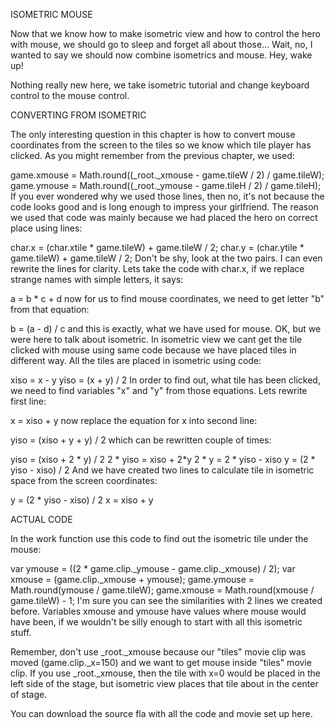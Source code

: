 ISOMETRIC MOUSE

Now that we know how to make isometric view and how to control the hero with mouse, we should go to sleep and forget all about those... Wait, no, I wanted to say we should now combine isometrics and mouse. Hey, wake up!



Nothing really new here, we take isometric tutorial and change keyboard control to the mouse control.


CONVERTING FROM ISOMETRIC

The only interesting question in this chapter is how to convert mouse coordinates from the screen to the tiles so we know which tile player has clicked. As you might remember from the previous chapter, we used:

game.xmouse = Math.round((_root._xmouse - game.tileW / 2) / game.tileW);
game.ymouse = Math.round((_root._ymouse - game.tileH / 2) / game.tileH);
If you ever wondered why we used those lines, then no, it's not because the code looks good and is long enough to impress your girlfriend. The reason we used that code was mainly because we had placed the hero on correct place using lines:

char.x = (char.xtile * game.tileW) + game.tileW / 2;
char.y = (char.ytile * game.tileW) + game.tileW / 2;
Don't be shy, look at the two pairs. I can even rewrite the lines for clarity. Lets take the code with char.x, if we replace strange names with simple letters, it says:

a = b * c + d
now for us to find mouse coordinates, we need to get letter "b" from that equation:

b = (a - d) / c
and this is exactly, what we have used for mouse. OK, but we were here to talk about isometric. In isometric view we cant get the tile clicked with mouse using same code because we have placed tiles in different way. All the tiles are placed in isometric using code:

xiso = x - y
yiso = (x + y) / 2
In order to find out, what tile has been clicked, we need to find variables "x" and "y" from those equations. Lets rewrite first line:

x = xiso + y
now replace the equation for x into second line:

yiso = (xiso + y + y) / 2
which can be rewritten couple of times:

yiso = (xiso + 2 * y) / 2
2 * yiso = xiso + 2*y
2 * y = 2 * yiso - xiso
y = (2 * yiso - xiso) / 2
And we have created two lines to calculate tile in isometric space from the screen coordinates:

y = (2 * yiso - xiso) / 2
x = xiso + y

ACTUAL CODE

In the work function use this code to find out the isometric tile under the mouse:

var ymouse = ((2 * game.clip._ymouse - game.clip._xmouse) / 2);
var xmouse = (game.clip._xmouse + ymouse);
game.ymouse = Math.round(ymouse / game.tileW);
game.xmouse = Math.round(xmouse / game.tileW) - 1;
I'm sure you can see the similarities with 2 lines we created before. Variables xmouse and ymouse have values where mouse would have been, if we wouldn't be silly enough to start with all this isometric stuff.

Remember, don't use _root._xmouse because our "tiles" movie clip was moved (game.clip._x=150) and we want to get mouse inside "tiles" movie clip. If you use _root._xmouse, then the tile with x=0 would be placed in the left side of the stage, but isometric view places that tile about in the center of stage.

You can download the source fla with all the code and movie set up here.